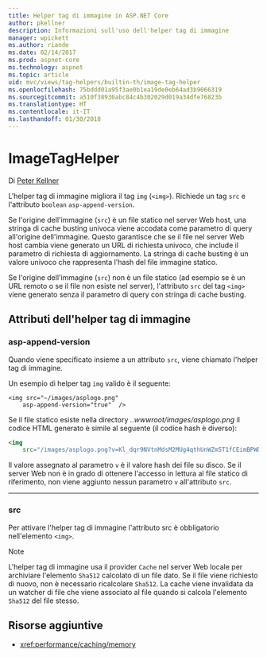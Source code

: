```yaml
---
title: Helper tag di immagine in ASP.NET Core
author: pkellner
description: Informazioni sull'uso dell'helper tag di immagine
manager: wpickett
ms.author: riande
ms.date: 02/14/2017
ms.prod: aspnet-core
ms.technology: aspnet
ms.topic: article
uid: mvc/views/tag-helpers/builtin-th/image-tag-helper
ms.openlocfilehash: 75bddd01a95f3ae0b1ea19de0eb64ad3b9066319
ms.sourcegitcommit: a510f38930abc84c4b302029d019a34dfe76823b
ms.translationtype: HT
ms.contentlocale: it-IT
ms.lasthandoff: 01/30/2018
---
```

# <a name="imagetaghelper"></a>ImageTagHelper

Di [Peter Kellner](http://peterkellner.net) 

L'helper tag di immagine migliora il tag `img` (`<img>`). Richiede un tag `src` e l'attributo `boolean` `asp-append-version`.

Se l'origine dell'immagine (`src`) è un file statico nel server Web host, una stringa di cache busting univoca viene accodata come parametro di query all'origine dell'immagine. Questo garantisce che se il file nel server Web host cambia viene generato un URL di richiesta univoco, che include il parametro di richiesta di aggiornamento. La stringa di cache busting è un valore univoco che rappresenta l'hash del file immagine statico.

Se l'origine dell'immagine (`src`) non è un file statico (ad esempio se è un URL remoto o se il file non esiste nel server), l'attributo `src` del tag `<img>` viene generato senza il parametro di query con stringa di cache busting.

## <a name="image-tag-helper-attributes"></a>Attributi dell'helper tag di immagine


### <a name="asp-append-version"></a>asp-append-version

Quando viene specificato insieme a un attributo `src`, viene chiamato l'helper tag di immagine.

Un esempio di helper tag `img` valido è il seguente:

```cshtml
<img src="~/images/asplogo.png" 
    asp-append-version="true"  />
```

Se il file statico esiste nella directory *..wwwroot/images/asplogo.png* il codice HTML generato è simile al seguente (il codice hash è diverso):

```html
<img 
    src="/images/asplogo.png?v=Kl_dqr9NVtnMdsM2MUg4qthUnWZm5T1fCEimBPWDNgM"/>
```

Il valore assegnato al parametro `v` è il valore hash dei file su disco. Se il server Web non è in grado di ottenere l'accesso in lettura al file statico di riferimento, non viene aggiunto nessun parametro `v` all'attributo `src`.

- - -

### <a name="src"></a>src

Per attivare l'helper tag di immagine l'attributo src è obbligatorio nell'elemento `<img>`. 

> [!NOTE]
> L'helper tag di immagine usa il provider `Cache` nel server Web locale per archiviare l'elemento `Sha512` calcolato di un file dato. Se il file viene richiesto di nuovo, non è necessario ricalcolare `Sha512`. La cache viene invalidata da un watcher di file che viene associato al file quando si calcola l'elemento `Sha512` del file stesso.

## <a name="additional-resources"></a>Risorse aggiuntive

* <xref:performance/caching/memory>
